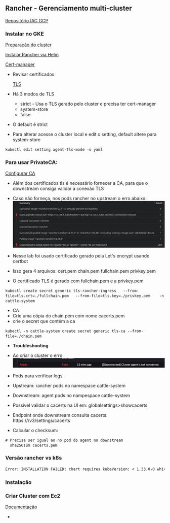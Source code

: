 ## Rancher - Gerenciamento multi-cluster

[Repositório IAC GCP](https://github.com/Adenilson365/devopslabs01-iac)

### Instalar no GKE

[Preparação do cluster ](https://ranchermanager.docs.rancher.com/getting-started/installation-and-upgrade/install-upgrade-on-a-kubernetes-cluster/rancher-on-gke)

[Instalar Rancher via Helm](https://ranchermanager.docs.rancher.com/getting-started/installation-and-upgrade/install-upgrade-on-a-kubernetes-cluster#install-the-rancher-helm-chart)

[Cert-manager](https://artifacthub.io/packages/helm/cert-manager/cert-manager)

- Revisar certificados

  [TLS](https://ranchermanager.docs.rancher.com/getting-started/installation-and-upgrade/installation-references/tls-settings#agent-tls-enforcement)

- Há 3 modos de TLS
  - strict - Usa o TLS gerado pelo cluster e precisa ter cert-manager
  - system-store
  - false
- O default é strict
- Para alterar acesse o cluster local e edit o setting, default altere para system-store

```shell
kubectl edit setting agent-tls-mode -o yaml
```

### Para usar PrivateCA:

[Configurar CA ](https://ranchermanager.docs.rancher.com/getting-started/installation-and-upgrade/resources/add-tls-secrets)

- Além dos certificados tls é necessário fornecer a CA, para que o downstream consiga validar a conexão TLS
- Caso não forneça, nos pods rancher no upstream o erro abaixo:
  ![alt text](./doc-assets/erro-mount-vol-ca.png)

- Nesse lab foi usado certificado gerado pela Let's encrypt usando certbot
- Isso gera 4 arquivos: cert.pem chain.pem fullchain.pem privkey.pem
- O certificado TLS é gerado com fullchain.pem e a privkey.pem

```shell
kubectl create secret generic tls-rancher-ingress   --from-file=tls.crt=./fullchain.pem   --from-file=tls.key=./privkey.pem    -n cattle-system

```

- CA
- Crie uma cópia do chain.pem com nome cacerts.pem
- crie o secret que contém a ca

```shell
kubectl -n cattle-system create secret generic tls-ca --from-file=./chain.pem
```

- **Troubleshooting**
- Ao criar o cluster o erro:
  ![alt text](./doc-assets/erro-conditions.png)
- Pods para verificar logs
- Upstream: rancher pods no namespace cattle-system
- Downstream: agent pods no nampespace cattle-system
- Possível validar o cacerts na UI em: globalsettings>showcacerts
- Endpoint onde downstream consulta cacerts: https://<MeuDominio>/v3/settings/cacerts

- Calcular o checksum:

```shell
# Precisa ser igual ao no pod do agent no downstream
  sha256sum cacerts.pem
```

### Versão rancher vs k8s

```txt
Error: INSTALLATION FAILED: chart requires kubeVersion: < 1.33.0-0 which is incompatible with Kubernetes v1.33.2-gke.1240000
```

### Instalação

### Criar Cluster com Ec2

[Documentação](https://ranchermanager.docs.rancher.com/how-to-guides/new-user-guides/launch-kubernetes-with-rancher/use-new-nodes-in-an-infra-provider/create-an-amazon-ec2-cluster)

-
